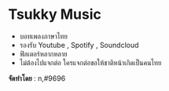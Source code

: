 # Tsukky Music

- บอทเพลงภาษาไทย
- รองรับ Youtube , Spotify , Soundcloud
- ฟิลเตอร์หลากหลาย
- ไม่ต้องไปแจกต่อ ใครแจกต่อขอให้ชาติหน้าเกิดเป็นคนไทย

**จัดทำโดย** : 
n,#9696
